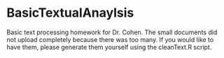 # BasicTextualAnaylsis
Basic text processing homework for Dr. Cohen.
The small documents did not upload completely because there was too many.  If you would like to have them, please generate them yourself using the cleanText.R script.

